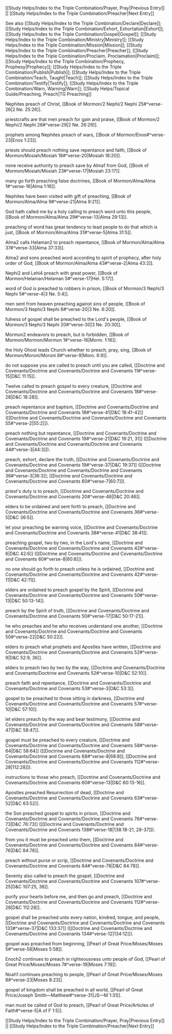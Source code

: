 [[Study Helps/Index to the Triple Combination/Prayer, Pray|Previous Entry]]  ||  [[Study Helps/Index to the Triple Combination/Preacher|Next Entry]]

 See also [[Study Helps/Index to the Triple Combination/Declare|Declare]]; [[Study Helps/Index to the Triple Combination/Exhort, Exhortation|Exhort]]; [[Study Helps/Index to the Triple Combination/Gospel|Gospel]]; [[Study Helps/Index to the Triple Combination/Ministry|Ministry]]; [[Study Helps/Index to the Triple Combination/Mission|Mission]]; [[Study Helps/Index to the Triple Combination/Preacher|Preacher]]; [[Study Helps/Index to the Triple Combination/Proclaim, Proclamation|Proclaim]]; [[Study Helps/Index to the Triple Combination/Prophecy, Prophesy|Prophecy]]; [[Study Helps/Index to the Triple Combination/Publish|Publish]]; [[Study Helps/Index to the Triple Combination/Teach, Taught|Teach]]; [[Study Helps/Index to the Triple Combination/Testify|Testify]]; [[Study Helps/Index to the Triple Combination/Warn, Warning|Warn]]; [[Study Helps/Topical Guide/Preaching, Preach|TG Preaching]]

 Nephites preach of Christ, [[Book of Mormon/2 Nephi/2 Nephi 25#^verse-26|2 Ne. 25:26]].

 priestcrafts are that men preach for gain and praise, [[Book of Mormon/2 Nephi/2 Nephi 26#^verse-29|2 Ne. 26:29]].

 prophets among Nephites preach of wars, [[Book of Mormon/Enos#^verse-23|Enos 1:23]].

 priests should preach nothing save repentance and faith, [[Book of Mormon/Mosiah/Mosiah 18#^verse-20|Mosiah 18:20]].

 none receive authority to preach save by Alma1 from God, [[Book of Mormon/Mosiah/Mosiah 23#^verse-17|Mosiah 23:17]].

 many go forth preaching false doctrines, [[Book of Mormon/Alma/Alma 1#^verse-16|Alma 1:16]].

 Nephites have been visited with gift of preaching, [[Book of Mormon/Alma/Alma 9#^verse-21|Alma 9:21]].

 God hath called me by a holy calling to preach word unto this people, [[Book of Mormon/Alma/Alma 29#^verse-13|Alma 29:13]].

 preaching of word has great tendency to lead people to do that which is just, [[Book of Mormon/Alma/Alma 31#^verse-5|Alma 31:5]].

 Alma2 calls Helaman2 to preach repentance, [[Book of Mormon/Alma/Alma 37#^verse-33|Alma 37:33]].

 Alma2 and sons preached word according to spirit of prophecy, after holy order of God, [[Book of Mormon/Alma/Alma 43#^verse-2|Alma 43:2]].

 Nephi2 and Lehi4 preach with great power, [[Book of Mormon/Helaman/Helaman 5#^verse-17|Hel. 5:17]].

 word of God is preached to robbers in prison, [[Book of Mormon/3 Nephi/3 Nephi 5#^verse-4|3 Ne. 5:4]].

 men sent from heaven preaching against sins of people, [[Book of Mormon/3 Nephi/3 Nephi 6#^verse-20|3 Ne. 6:20]].

 fulness of gospel shall be preached to the Lord's people, [[Book of Mormon/3 Nephi/3 Nephi 20#^verse-30|3 Ne. 20:30]].

 Mormon2 endeavors to preach, but is forbidden, [[Book of Mormon/Mormon/Mormon 1#^verse-16|Morm. 1:16]].

 the Holy Ghost leads Church whether to preach, pray, sing, [[Book of Mormon/Moroni/Moroni 6#^verse-9|Moro. 6:9]].

 do not suppose you are called to preach until you are called, [[Doctrine and Covenants/Doctrine and Covenants/Doctrine and Covenants 11#^verse-15|D&C 11:15]].

 Twelve called to preach gospel to every creature, [[Doctrine and Covenants/Doctrine and Covenants/Doctrine and Covenants 18#^verse-28|D&C 18:28]].

 preach repentance and baptism, [[Doctrine and Covenants/Doctrine and Covenants/Doctrine and Covenants 18#^verse-41|D&C 18:41-42]] ([[Doctrine and Covenants/Doctrine and Covenants/Doctrine and Covenants 55#^verse-2|55:2]]).

 preach nothing but repentance, [[Doctrine and Covenants/Doctrine and Covenants/Doctrine and Covenants 19#^verse-21|D&C 19:21, 31]] ([[Doctrine and Covenants/Doctrine and Covenants/Doctrine and Covenants 44#^verse-3|44:3]]).

 preach, exhort, declare the truth, [[Doctrine and Covenants/Doctrine and Covenants/Doctrine and Covenants 19#^verse-37|D&C 19:37]] ([[Doctrine and Covenants/Doctrine and Covenants/Doctrine and Covenants 36#^verse-3|36:3]]; [[Doctrine and Covenants/Doctrine and Covenants/Doctrine and Covenants 60#^verse-7|60:7]]).

 priest's duty is to preach, [[Doctrine and Covenants/Doctrine and Covenants/Doctrine and Covenants 20#^verse-46|D&C 20:46]].

 elders to be ordained and sent forth to preach, [[Doctrine and Covenants/Doctrine and Covenants/Doctrine and Covenants 36#^verse-5|D&C 36:5]].

 let your preaching be warning voice, [[Doctrine and Covenants/Doctrine and Covenants/Doctrine and Covenants 38#^verse-41|D&C 38:41]].

 preaching gospel, two by two, in the Lord's name, [[Doctrine and Covenants/Doctrine and Covenants/Doctrine and Covenants 42#^verse-6|D&C 42:6]] ([[Doctrine and Covenants/Doctrine and Covenants/Doctrine and Covenants 60#^verse-8|60:8]]).

 no one should go forth to preach unless he is ordained, [[Doctrine and Covenants/Doctrine and Covenants/Doctrine and Covenants 42#^verse-11|D&C 42:11]].

 elders are ordained to preach gospel by the Spirit, [[Doctrine and Covenants/Doctrine and Covenants/Doctrine and Covenants 50#^verse-13|D&C 50:13-14]].

 preach by the Spirit of truth, [[Doctrine and Covenants/Doctrine and Covenants/Doctrine and Covenants 50#^verse-17|D&C 50:17-21]].

 he who preaches and he who receives understand one another, [[Doctrine and Covenants/Doctrine and Covenants/Doctrine and Covenants 50#^verse-22|D&C 50:22]].

 elders to preach what prophets and Apostles have written, [[Doctrine and Covenants/Doctrine and Covenants/Doctrine and Covenants 52#^verse-9|D&C 52:9, 36]].

 elders to preach two by two by the way, [[Doctrine and Covenants/Doctrine and Covenants/Doctrine and Covenants 52#^verse-10|D&C 52:10]].

 preach faith and repentance, [[Doctrine and Covenants/Doctrine and Covenants/Doctrine and Covenants 53#^verse-3|D&C 53:3]].

 gospel to be preached to those sitting in darkness, [[Doctrine and Covenants/Doctrine and Covenants/Doctrine and Covenants 57#^verse-10|D&C 57:10]].

 let elders preach by the way and bear testimony, [[Doctrine and Covenants/Doctrine and Covenants/Doctrine and Covenants 58#^verse-47|D&C 58:47]].

 gospel must be preached to every creature, [[Doctrine and Covenants/Doctrine and Covenants/Doctrine and Covenants 58#^verse-64|D&C 58:64]] ([[Doctrine and Covenants/Doctrine and Covenants/Doctrine and Covenants 68#^verse-8|68:8]]; [[Doctrine and Covenants/Doctrine and Covenants/Doctrine and Covenants 112#^verse-28|112:28]]).

 instructions to those who preach, [[Doctrine and Covenants/Doctrine and Covenants/Doctrine and Covenants 60#^verse-13|D&C 60:13-16]].

 Apostles preached Resurrection of dead, [[Doctrine and Covenants/Doctrine and Covenants/Doctrine and Covenants 63#^verse-52|D&C 63:52]].

 the Son preached gospel to spirits in prison, [[Doctrine and Covenants/Doctrine and Covenants/Doctrine and Covenants 76#^verse-73|D&C 76:73]] ([[Doctrine and Covenants/Doctrine and Covenants/Doctrine and Covenants 138#^verse-18|138:18-21, 28-37]]).

 from you it must be preached unto them, [[Doctrine and Covenants/Doctrine and Covenants/Doctrine and Covenants 84#^verse-76|D&C 84:76]].

 preach without purse or scrip, [[Doctrine and Covenants/Doctrine and Covenants/Doctrine and Covenants 84#^verse-78|D&C 84:78]].

 Seventy also called to preach the gospel, [[Doctrine and Covenants/Doctrine and Covenants/Doctrine and Covenants 107#^verse-25|D&C 107:25, 38]].

 purify your hearts before me, and then go and preach, [[Doctrine and Covenants/Doctrine and Covenants/Doctrine and Covenants 112#^verse-28|D&C 112:28]].

 gospel shall be preached unto every nation, kindred, tongue, and people, [[Doctrine and Covenants/Doctrine and Covenants/Doctrine and Covenants 133#^verse-37|D&C 133:37]] ([[Doctrine and Covenants/Doctrine and Covenants/Doctrine and Covenants 134#^verse-12|134:12]]).

 gospel was preached from beginning, [[Pearl of Great Price/Moses/Moses 5#^verse-58|Moses 5:58]].

 Enoch2 continues to preach in righteousness unto people of God, [[Pearl of Great Price/Moses/Moses 7#^verse-19|Moses 7:19]].

 Noah1 continues preaching to people, [[Pearl of Great Price/Moses/Moses 8#^verse-23|Moses 8:23]].

 gospel of kingdom shall be preached in all world, [[Pearl of Great Price/Joseph Smith—Matthew#^verse-31|JS—M 1:31]].

 man must be called of God to preach, [[Pearl of Great Price/Articles of Faith#^verse-5|A of F 1:5]].

[[Study Helps/Index to the Triple Combination/Prayer, Pray|Previous Entry]]  ||  [[Study Helps/Index to the Triple Combination/Preacher|Next Entry]]